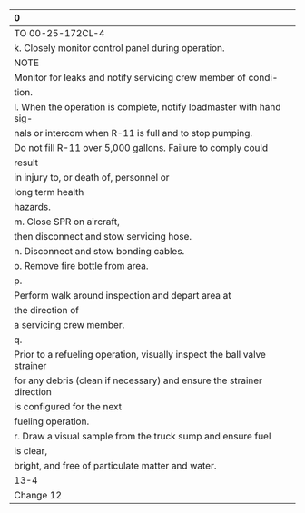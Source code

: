 | 0                                                                        |
|:-------------------------------------------------------------------------|
| TO 00-25-172CL-4                                                         |
| k. Closely monitor control panel during operation.                       |
| NOTE                                                                     |
| Monitor for leaks and notify servicing crew member of condi-             |
| tion.                                                                    |
| l. When the operation is complete, notify loadmaster with hand sig-      |
| nals or intercom when R-11 is full and to stop pumping.                  |
| Do not fill R-11 over 5,000 gallons. Failure to comply could             |
| result                                                                   |
| in injury to, or death of, personnel or                                  |
| long term health                                                         |
| hazards.                                                                 |
| m. Close SPR on aircraft,                                                |
| then disconnect and stow servicing hose.                                 |
| n. Disconnect and stow bonding cables.                                   |
| o. Remove fire bottle from area.                                         |
| p.                                                                       |
| Perform walk around inspection and depart area at                        |
| the direction of                                                         |
| a servicing crew member.                                                 |
| q.                                                                       |
| Prior to a refueling operation, visually inspect the ball valve strainer |
| for any debris (clean if necessary) and ensure the strainer direction    |
| is configured for the next                                               |
| fueling operation.                                                       |
| r. Draw a visual sample from the truck sump and ensure fuel              |
| is clear,                                                                |
| bright, and free of particulate matter and water.                        |
| 13-4                                                                     |
| Change 12                                                                |